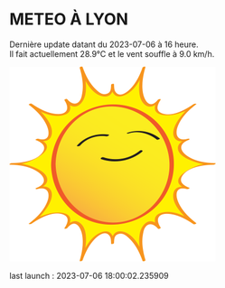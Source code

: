 # METEO À LYON

Dernière update datant du 2023-07-06 à 16 heure.  
Il fait actuellement 28.9°C et le vent souffle à 9.0 km/h.      

![](./.github/sun.png)

last launch : 2023-07-06 18:00:02.235909
